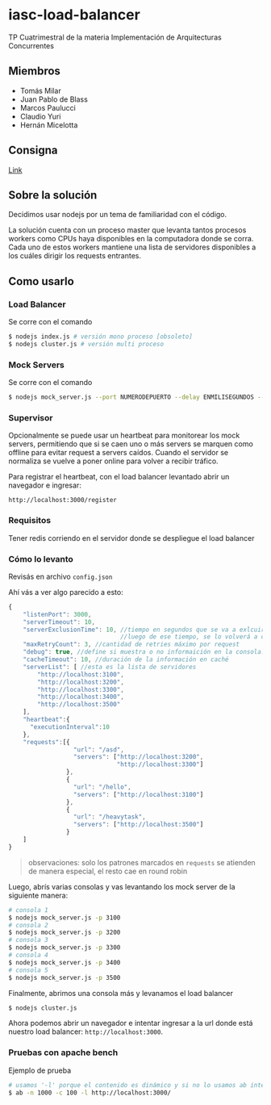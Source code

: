 # iasc-load-balancer
TP Cuatrimestral de la materia Implementación de Arquitecturas Concurrentes

## Miembros
* Tomás Milar
* Juan Pablo de Blass
* Marcos Paulucci
* Claudio Yuri
* Hernán Micelotta

## Consigna
[Link](https://docs.google.com/document/d/1hGKI62Sm0U0BmGuITR31SfEJEYz6LRKKzl7ptXFOrxA/pub)

## Sobre la solución
Decidimos usar nodejs por un tema de familiaridad con el código.

La solución cuenta con un proceso master que levanta tantos procesos workers como CPUs haya disponibles en la computadora donde se corra. Cada uno de estos workers mantiene una lista de servidores disponibles a los cuáles dirigir los requests entrantes.

## Como usarlo

### Load Balancer
Se corre con el comando 
```bash
$ nodejs index.js # versión mono proceso [obsoleto]
$ nodejs cluster.js # versión multi proceso
```

### Mock Servers
Se corre con el comando 
```bash
$ nodejs mock_server.js --port NUMERODEPUERTO --delay ENMILISEGUNDOS --name NOMBREDELSERVER
```
### Supervisor
Opcionalmente se puede usar un heartbeat para monitorear los mock servers,
permitiendo que si se caen uno o más servers se marquen como offline para evitar request a servers caídos.
 Cuando el servidor se normaliza se vuelve a poner online para volver a recibir tráfico.
 
 Para registrar el heartbeat, con el load balancer levantado abrir un navegador e ingresar: 
 ```
http://localhost:3000/register
```

### Requisitos
Tener redis corriendo en el servidor donde se despliegue el load balancer

### Cómo lo levanto

Revisás en archivo `config.json`

Ahí vás a ver algo parecido a esto:
``` javascript
{
    "listenPort": 3000,
    "serverTimeout": 10, 
    "serverExclusionTime": 10, //tiempo en segundos que se va a exlcuir a un servidor de la lista
                               //luego de ese tiempo, se lo volverá a considerar para enviarle requests
    "maxRetryCount": 3, //cantidad de retries máximo por request
    "debug": true, //define si muestra o no informaición en la consola. para mayor rendimiento se aconseja setear el valor en false
    "cacheTimeout": 10, //duración de la información en caché
    "serverList": [ //esta es la lista de servidores
        "http://localhost:3100",
        "http://localhost:3200",
        "http://localhost:3300",
        "http://localhost:3400",
        "http://localhost:3500"
    ],
    "heartbeat":{
      "executionInterval":10
    },
    "requests":[{
                  "url": "/asd",
                  "servers": ["http://localhost:3200",
                              "http://localhost:3300"]
                },
                {
                  "url": "/hello",
                  "servers": ["http://localhost:3100"]
                },
                {
                  "url": "/heavytask",
                  "servers": ["http://localhost:3500"]
                }
    ]
}
```
>observaciones: solo los patrones marcados en `requests` se atienden de manera especial, el resto cae en round robin

Luego, abrís varias consolas y vas levantando los mock server de la siguiente manera:

``` bash
# consola 1
$ nodejs mock_server.js -p 3100
# consola 2
$ nodejs mock_server.js -p 3200
# consola 3
$ nodejs mock_server.js -p 3300
# consola 4
$ nodejs mock_server.js -p 3400
# consola 5
$ nodejs mock_server.js -p 3500
```
Finalmente, abrimos una consola más y levanamos el load balancer
``` bash
$ nodejs cluster.js
```

Ahora podemos abrir un navegador e intentar ingresar a la url donde está nuestro load balancer: `http://localhost:3000`.


### Pruebas con apache bench
Ejemplo de prueba
```bash
# usamos '-l' porque el contenido es dinámico y si no lo usamos ab interpreta el reqeust como fallido
$ ab -n 1000 -c 100 -l http://localhost:3000/
```
